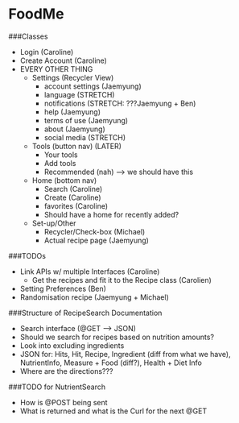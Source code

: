 # FoodMe
###Classes
- Login (Caroline)
- Create Account (Caroline)
- EVERY OTHER THING
    - Settings (Recycler View)
        - account settings (Jaemyung)
        - language (STRETCH)
        - notifications (STRETCH: ???Jaemyung + Ben)
        - help (Jaemyung)
        - terms of use (Jaemyung)
        - about (Jaemyung)
        - social media (STRETCH)
    - Tools (button nav) (LATER)
        - Your tools
        - Add tools
        - Recommended (nah) --> we should have this
    - Home (bottom nav)
        - Search (Caroline)
        - Create (Caroline)
        - favorites (Caroline)
        - Should have a home for recently added?
    - Set-up/Other 
        - Recycler/Check-box (Michael)
        - Actual recipe page (Jaemyung)
        
###TODOs
- Link APIs w/ multiple Interfaces (Caroline)
    - Get the recipes and fit it to the Recipe class (Carolien)
- Setting Preferences (Ben)
- Randomisation recipe (Jaemyung + Michael)


###Structure of RecipeSearch Documentation
- Search interface (@GET --> JSON)
- Should we search for recipes based on nutrition amounts?
- Look into excluding ingredients
- JSON for: Hits, Hit, Recipe, Ingredient (diff from what we have), NutrientInfo, Measure + Food (diff?), Health + Diet Info
- Where are the directions???

###TODO for NutrientSearch
- How is @POST being sent
- What is returned and what is the Curl for the next @GET